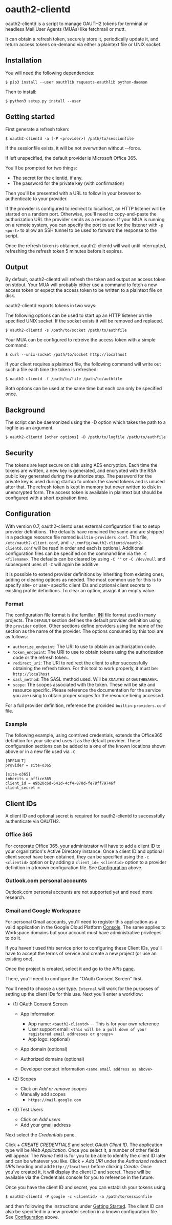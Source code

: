 # oauth2-clientd

oauth2-clientd is a script to manage OAUTH2 tokens for terminal or
headless Mail User Agents (MUAs) like fetchmail or mutt.

It can obtain a refresh token, securely store it, periodically update it,
and return access tokens on-demand via either a plaintext file or UNIX socket.

## Installation

You will need the following dependencies:

    $ pip3 install --user oauthlib requests-oauthlib python-daemon


Then to install:

    $ python3 setup.py install --user


## Getting started

First generate a refresh token:

    $ oauth2-clientd -a [-P <provider>] /path/to/sessionfile


If the sessionfile exists, it will be not overwritten without --force.

If left unspecified, the default provider is Microsoft Office 365.

You'll be prompted for two things:
- The secret for the clientid, if any.
- The password for the private key (with confirmation)

Then you'll be presented with a URL to follow in your browser to authenticate
to your provider.

If the provider is configured to redirect to localhost, an HTTP listener
will be started on a random port.  Otherwise, you'll need to copy-and-paste
the authorization URL the provider sends as a response.  If your MUA is
running on a remote system, you can specify the port to use for the listener
with `-p <port>` to allow an SSH tunnel to be used to forward the response
to the script.

Once the refresh token is obtained, oauth2-clientd will wait until
interrupted, refreshing the refresh token 5 minutes before it expires.

## Output

By default, oauth2-clientd will refresh the token and output an access
token on stdout.  Your MUA will probably either use a command to fetch a
new access token or expect the access token to be written to a plaintext
file on disk.

oauth2-clientd exports tokens in two ways:

The following options can be used to start up an HTTP listener on the specified
UNIX socket.  If the socket exists it will be removed and replaced.

    $ oauth2-clientd -s /path/to/socket /path/to/authfile


Your MUA can be configured to retreive the access token with a simple command:

    $ curl --unix-socket /path/to/socket http://localhost


If your client requires a plaintext file, the following command will write out
such a file each time the token is refreshed:

    $ oauth2-clientd -f /path/to/file /path/to/authfile


Both options can be used at the same time but each can only be specified once.

## Background

The script can be daemonized using the -D option which takes the path
to a logfile as an argument.

    $ oauth2-clientd [other options] -D /path/to/logfile /path/to/authfile


## Security

The tokens are kept secure on disk using AES encryption.  Each time the
tokens are written, a new key is generated, and encrypted with the RSA
public key generated during the authorize step.  The password for the private
key is used during startup to unlock the saved tokens and is unused after
that.  The refresh token is kept in memory but never written to disk in
unencrypted form.  The access token is available in plaintext but should
be configured with a short expiration time.

## Configuration

With version 0.7, oauth2-clientd uses external configuration files to setup
provider definitions.  The defaults have remained the same and are shipped in
a package resource file named `builtin-providers.conf`.  This file,
`/etc/oauth2-client.conf`, and `~/.config/oauth2-clientd/oauth2-clientd.conf`
will be read in order and each is optional.  Additional configuration files
can be specified on the command line via the `-C <filename>`.  The defaults
can be cleared by using `-C ""` or `-C /dev/null` and subsequent uses of `-C`
will again be additive.

It is possible to extend provider definitions by inheriting from existing ones,
adding or clearing options as needed.  The most common use for this is
to specify site- or user- specific client IDs and optional client secrets
to existing profile definitions.  To clear an option, assign it an empty value.

### Format

The configuration file format is the familiar [.INI](https://en.wikipedia.org/wiki/INI_file)
file format used in many projects.  The `DEFAULT` section defines the default
provider definition using the `provider` option.  Other sections define
providers using the name of the section as the name of the provider.  The
options consumed by this tool are as follows:

- `authorize_endpoint`: The URI to use to obtain an authorization code.
- `token_endpoint`: The URI to use to obtain tokens using the authorization
code or the refresh token..
- `redirect_uri`: The URI to redirect the client to after successfully
obtaining the refresh token.  For this tool to work properly, it must be: `http://localhost`
- `sasl_method`: The SASL method used.  Will be `XOAUTH2` or `OAUTHBEARER`.
- `scope`: The scopes associated with the token.  These will be site and
resource specific.  Please reference the documentation for the service you
are using to obtain proper scopes for the resource being accessed.

For a full provider definition, reference the provided `builtin-providers.conf`
file.

### Example

The following example, using contrived credentials, extends the Office365
definition for your site and uses it as the default provider.  These
configuration sections can be added to a one of the known locations shown
above or in a new file used via `-C`.

    [DEFAULT]
    provider = site-o365
    
    [site-o365]
    inherits = office365
    client_id = e9b20c6d-641d-4cf4-878d-fe78ff79746f
    client_secret =

## Client IDs

A client ID and optional secret is required for oauth2-clientd to
successfully authenticate via OAUTH2.

### Office 365

For corporate Office 365, your administrator will have to add a client ID
to your organization's Active Directory instance.  Once a client ID and
optional client secret have been obtained, they can be specified using the
`-c <clientid>` option or by adding a `client_id= <clientid>` option to a
provider definition in a known configuration file.  See
[Configuration](#Configuration) above.

### Outlook.com personal accounts

Outlook.com personal accounts are not supported yet and need more research.

### Gmail and Google Workspace

For personal Gmail accounts, you'll need to register this application
as a valid application in the Google Cloud Platform [Console](https://console.cloud.google.com/apis/credentials).  The same applies to Workspace domains
but your account must have administrative privileges to do it.

If you haven't used this service prior to configuring these Client IDs, you'll
have to accept the terms of service and create a new project (or use an
existing one).

Once the project is created, select it and go to the APIs [pane](https://console.cloud.google.com/apis).

There, you'll need to configure the "OAuth Consent Screen" first.

You'll need to choose a user type. `External` will work for the purposes
of setting up the client IDs for this use.  Next you'll enter a workflow:

- (1) OAuth Consent Screen
  - App Information
    -  App name: `<oauth2-clientd>` -- This is for your own reference
    -  User support email: `<this will be a pull down of your registered email addresses or groups>`
    -  App logo: (optional)

  - App domain (optional)
  - Authorized domains (optional)
  - Developer contact information `<same email address as above>`

- (2) Scopes
  - Click on _Add or remove scopes_
  - Manually add scopes
    - `https://mail.google.com`

- (3) Test Users
  - Click on _Add users_
  - Add your gmail address


Next select the _Credentials_ pane.

Click _+ CREATE CREDENTIALS_ and select _OAuth Client ID_.  The
application type will be _Web Application._  Once you select it, a number
of other fields will appear.  The _Name_ field is for you to be able to
identify the client ID later and can be whatever you like.  Click
_+ Add URI_ under the _Authorized redirect URIs_ heading and add
`http://localhost` before clicking _Create_.  Once you've created it,
it will display the client ID and secret.  These will be available via
the Credentials console for you to reference in the future.

Once you have the client ID and secret, you can establish your tokens using

    $ oauth2-clientd -P google -c <clientid> -a /path/to/sessionfile

and then following the instructions under [Getting Started](#Getting-Started).
The client ID can also be specified in a new provider section in a known
configuration file.  See [Configuration](#Configuration) above.
